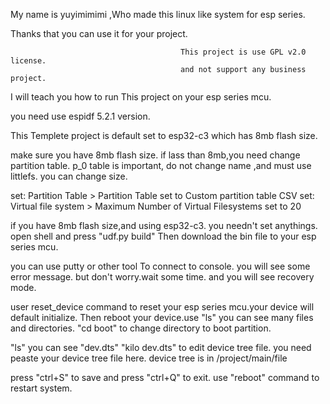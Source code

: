 My name is yuyimimimi ,Who made this linux like system for esp series.

Thanks that you can use it for your project.

                                          This project is use GPL v2.0 license.
                                          and not support any business project.

I will teach you how to run This project on your esp series mcu.

you need use espidf 5.2.1 version.

This Templete project is default set to esp32-c3 which has 8mb flash size.

make sure you have 8mb flash size.
if lass than 8mb,you need change partition table.
p_0 table is important, do not change name ,and must use littlefs. you can change size.

set: Partition Table > Partition Table set to  Custom partition table CSV
set: Virtual file system > Maximum Number of Virtual Filesystems set to 20

if you have 8mb flash size,and using esp32-c3. you needn't set anythings.
open shell and press "udf.py build"
Then download the bin file to your esp series mcu.

you can use putty or other tool To connect to console.
you will see some error message. but don't worry.wait some time.
and you will see recovery mode.

user reset_device command to reset your esp series mcu.your device will default initialize.
Then reboot your device.use "ls" you can see many files and directories.
"cd boot" to change directory to boot partition.

"ls" you can see "dev.dts"
"kilo dev.dts" to edit device tree file.
you need peaste your device tree file here. device tree is in /project/main/file 

press "ctrl+S" to save and press "ctrl+Q" to exit.
use "reboot" command to restart system.
